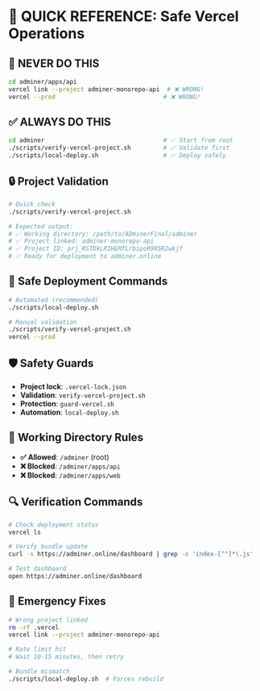 # 🚀 QUICK REFERENCE: Safe Vercel Operations

## 🚨 NEVER DO THIS
```bash
cd adminer/apps/api
vercel link --project adminer-monorepo-api  # ❌ WRONG!
vercel --prod                              # ❌ WRONG!
```

## ✅ ALWAYS DO THIS
```bash
cd adminer                                 # ✅ Start from root
./scripts/verify-vercel-project.sh         # ✅ Validate first
./scripts/local-deploy.sh                  # ✅ Deploy safely
```

## 🔒 Project Validation
```bash
# Quick check
./scripts/verify-vercel-project.sh

# Expected output:
# ✅ Working directory: /path/to/ADminerFinal/adminer
# ✅ Project linked: adminer-monorepo-api
# ✅ Project ID: prj_RSTDkLR1HEMfLrbipoR9R5R2wkjf
# ✅ Ready for deployment to adminer.online
```

## 🚀 Safe Deployment Commands
```bash
# Automated (recommended)
./scripts/local-deploy.sh

# Manual validation
./scripts/verify-vercel-project.sh
vercel --prod
```

## 🛡️ Safety Guards
- **Project lock**: `.vercel-lock.json`
- **Validation**: `verify-vercel-project.sh`
- **Protection**: `guard-vercel.sh`
- **Automation**: `local-deploy.sh`

## 📍 Working Directory Rules
- **✅ Allowed**: `/adminer` (root)
- **❌ Blocked**: `/adminer/apps/api`
- **❌ Blocked**: `/adminer/apps/web`

## 🔍 Verification Commands
```bash
# Check deployment status
vercel ls

# Verify bundle update
curl -s https://adminer.online/dashboard | grep -o 'index-[^"]*\.js'

# Test dashboard
open https://adminer.online/dashboard
```

## 🚨 Emergency Fixes
```bash
# Wrong project linked
rm -rf .vercel
vercel link --project adminer-monorepo-api

# Rate limit hit
# Wait 10-15 minutes, then retry

# Bundle mismatch
./scripts/local-deploy.sh  # Forces rebuild
``` 